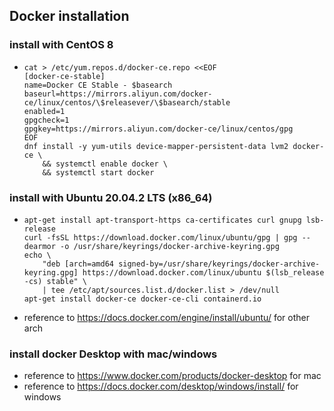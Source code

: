 ## Docker installation

### install with CentOS 8
* ```shell
  cat > /etc/yum.repos.d/docker-ce.repo <<EOF
  [docker-ce-stable]
  name=Docker CE Stable - $basearch
  baseurl=https://mirrors.aliyun.com/docker-ce/linux/centos/\$releasever/\$basearch/stable
  enabled=1
  gpgcheck=1
  gpgkey=https://mirrors.aliyun.com/docker-ce/linux/centos/gpg
  EOF
  dnf install -y yum-utils device-mapper-persistent-data lvm2 docker-ce \
      && systemctl enable docker \
      && systemctl start docker
  ```

### install with Ubuntu 20.04.2 LTS (x86_64)
* ```shell
  apt-get install apt-transport-https ca-certificates curl gnupg lsb-release
  curl -fsSL https://download.docker.com/linux/ubuntu/gpg | gpg --dearmor -o /usr/share/keyrings/docker-archive-keyring.gpg
  echo \
      "deb [arch=amd64 signed-by=/usr/share/keyrings/docker-archive-keyring.gpg] https://download.docker.com/linux/ubuntu $(lsb_release -cs) stable" \
      | tee /etc/apt/sources.list.d/docker.list > /dev/null
  apt-get install docker-ce docker-ce-cli containerd.io
  ```
* reference to https://docs.docker.com/engine/install/ubuntu/ for other arch

### install docker Desktop with mac/windows

* reference to https://www.docker.com/products/docker-desktop for mac
* reference to https://docs.docker.com/desktop/windows/install/ for windows
